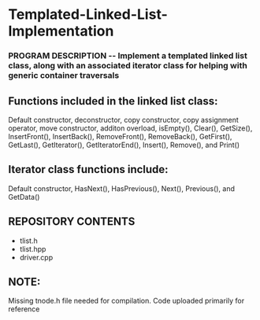 # Templated-Linked-List-Implementation

### PROGRAM DESCRIPTION -- Implement a templated linked list class, along with an associated iterator class for helping with generic container traversals

## Functions included in the linked list class: 
Default constructor, deconstructor, copy constructor, copy assignment operator, move constructor, additon overload, isEmpty(), Clear(), GetSize(), InsertFront(), InsertBack(), RemoveFront(), RemoveBack(), GetFirst(), GetLast(), GetIterator(), GetIteratorEnd(), Insert(), Remove(), and Print()

## Iterator class functions include:
Default constructor, HasNext(), HasPrevious(), Next(), Previous(), and GetData()

## REPOSITORY CONTENTS
- tlist.h
- tlist.hpp
- driver.cpp

## NOTE:
Missing tnode.h file needed for compilation. Code uploaded primarily for reference
